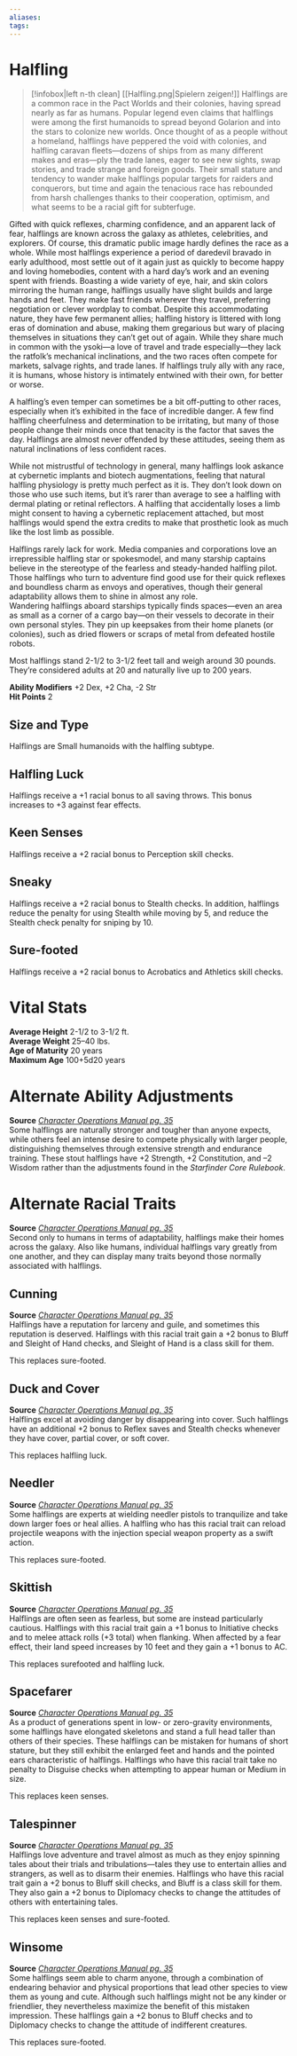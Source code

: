```yaml
---
aliases: 
tags: 
---
```


# Halfling

> [!infobox|left n-th clean]
>  [[Halfling.png|Spielern zeigen!]]
> Halflings are a common race in the Pact Worlds and their colonies, having spread nearly as far as humans. Popular legend even claims that halflings were among the first humanoids to spread beyond Golarion and into the stars to colonize new worlds. Once thought of as a people without a homeland, halflings have peppered the void with colonies, and halfling caravan fleets—dozens of ships from as many different makes and eras—ply the trade lanes, eager to see new sights, swap stories, and trade strange and foreign goods. Their small stature and tendency to wander make halflings popular targets for raiders and conquerors, but time and again the tenacious race has rebounded from harsh challenges thanks to their cooperation, optimism, and what seems to be a racial gift for subterfuge.  
  
Gifted with quick reflexes, charming confidence, and an apparent lack of fear, halflings are known across the galaxy as athletes, celebrities, and explorers. Of course, this dramatic public image hardly defines the race as a whole. While most halflings experience a period of daredevil bravado in early adulthood, most settle out of it again just as quickly to become happy and loving homebodies, content with a hard day’s work and an evening spent with friends. Boasting a wide variety of eye, hair, and skin colors mirroring the human range, halflings usually have slight builds and large hands and feet. They make fast friends wherever they travel, preferring negotiation or clever wordplay to combat. Despite this accommodating nature, they have few permanent allies; halfling history is littered with long eras of domination and abuse, making them gregarious but wary of placing themselves in situations they can’t get out of again. While they share much in common with the ysoki—a love of travel and trade especially—they lack the ratfolk’s mechanical inclinations, and the two races often compete for markets, salvage rights, and trade lanes. If halflings truly ally with any race, it is humans, whose history is intimately entwined with their own, for better or worse.  
  
A halfling’s even temper can sometimes be a bit off-putting to other races, especially when it’s exhibited in the face of incredible danger. A few find halfling cheerfulness and determination to be irritating, but many of those people change their minds once that tenacity is the factor that saves the day. Halflings are almost never offended by these attitudes, seeing them as natural inclinations of less confident races.  
  
While not mistrustful of technology in general, many halflings look askance at cybernetic implants and biotech augmentations, feeling that natural halfling physiology is pretty much perfect as it is. They don’t look down on those who use such items, but it’s rarer than average to see a halfling with dermal plating or retinal reflectors. A halfling that accidentally loses a limb might consent to having a cybernetic replacement attached, but most halflings would spend the extra credits to make that prosthetic look as much like the lost limb as possible.  
  
Halflings rarely lack for work. Media companies and corporations love an irrepressible halfling star or spokesmodel, and many starship captains believe in the stereotype of the fearless and steady-handed halfling pilot. Those halflings who turn to adventure find good use for their quick reflexes and boundless charm as envoys and operatives, though their general adaptability allows them to shine in almost any role.  
Wandering halflings aboard starships typically finds spaces—even an area as small as a corner of a cargo bay—on their vessels to decorate in their own personal styles. They pin up keepsakes from their home planets (or colonies), such as dried flowers or scraps of metal from defeated hostile robots.  
  
Most halflings stand 2-1/2 to 3-1/2 feet tall and weigh around 30 pounds. They’re considered adults at 20 and naturally live up to 200 years.  
  
**Ability Modifiers** +2 Dex, +2 Cha, -2 Str  
**Hit Points** 2

## Size and Type

Halflings are Small humanoids with the halfling subtype.  

## Halfling Luck

Halflings receive a +1 racial bonus to all saving throws. This bonus increases to +3 against fear effects.  

## Keen Senses

Halflings receive a +2 racial bonus to Perception skill checks.  

## Sneaky

Halflings receive a +2 racial bonus to Stealth checks. In addition, halflings reduce the penalty for using Stealth while moving by 5, and reduce the Stealth check penalty for sniping by 10.  

## Sure-footed

Halflings receive a +2 racial bonus to Acrobatics and Athletics skill checks.

# Vital Stats

**Average Height** 2-1/2 to 3-1/2 ft.  
**Average Weight** 25–40 lbs.  
**Age of Maturity** 20 years  
**Maximum Age** 100+5d20 years

# Alternate Ability Adjustments

**Source** [_Character Operations Manual pg. 35_](https://paizo.com/products/btq01yef?Starfinder-Character-Operations-Manual)  
Some halflings are naturally stronger and tougher than anyone expects, while others feel an intense desire to compete physically with larger people, distinguishing themselves through extensive strength and endurance training. These stout halflings have +2 Strength, +2 Constitution, and –2 Wisdom rather than the adjustments found in the _Starfinder Core Rulebook_.

# Alternate Racial Traits

**Source** [_Character Operations Manual pg. 35_](https://paizo.com/products/btq01yef?Starfinder-Character-Operations-Manual)  
Second only to humans in terms of adaptability, halflings make their homes across the galaxy. Also like humans, individual halflings vary greatly from one another, and they can display many traits beyond those normally associated with halflings.

## Cunning

**Source** [_Character Operations Manual pg. 35_](https://paizo.com/products/btq01yef?Starfinder-Character-Operations-Manual)  
Halflings have a reputation for larceny and guile, and sometimes this reputation is deserved. Halflings with this racial trait gain a +2 bonus to Bluff and Sleight of Hand checks, and Sleight of Hand is a class skill for them.  
  
This replaces sure-footed.

## Duck and Cover

**Source** [_Character Operations Manual pg. 35_](https://paizo.com/products/btq01yef?Starfinder-Character-Operations-Manual)  
Halflings excel at avoiding danger by disappearing into cover. Such halflings have an additional +2 bonus to Reflex saves and Stealth checks whenever they have cover, partial cover, or soft cover.  
  
This replaces halfling luck.

## Needler

**Source** [_Character Operations Manual pg. 35_](https://paizo.com/products/btq01yef?Starfinder-Character-Operations-Manual)  
Some halflings are experts at wielding needler pistols to tranquilize and take down larger foes or heal allies. A halfling who has this racial trait can reload projectile weapons with the injection special weapon property as a swift action.  
  
This replaces sure-footed.

## Skittish

**Source** [_Character Operations Manual pg. 35_](https://paizo.com/products/btq01yef?Starfinder-Character-Operations-Manual)  
Halflings are often seen as fearless, but some are instead particularly cautious. Halflings with this racial trait gain a +1 bonus to Initiative checks and to melee attack rolls (+3 total) when flanking. When affected by a fear effect, their land speed increases by 10 feet and they gain a +1 bonus to AC.  
  
This replaces surefooted and halfling luck.

## Spacefarer

**Source** [_Character Operations Manual pg. 35_](https://paizo.com/products/btq01yef?Starfinder-Character-Operations-Manual)  
As a product of generations spent in low- or zero-gravity environments, some halflings have elongated skeletons and stand a full head taller than others of their species. These halflings can be mistaken for humans of short stature, but they still exhibit the enlarged feet and hands and the pointed ears characteristic of halflings. Halflings who have this racial trait take no penalty to Disguise checks when attempting to appear human or Medium in size.  
  
This replaces keen senses.

## Talespinner

**Source** [_Character Operations Manual pg. 35_](https://paizo.com/products/btq01yef?Starfinder-Character-Operations-Manual)  
Halflings love adventure and travel almost as much as they enjoy spinning tales about their trials and tribulations—tales they use to entertain allies and strangers, as well as to disarm their enemies. Halflings who have this racial trait gain a +2 bonus to Bluff skill checks, and Bluff is a class skill for them. They also gain a +2 bonus to Diplomacy checks to change the attitudes of others with entertaining tales.  
  
This replaces keen senses and sure-footed.

## Winsome

**Source** [_Character Operations Manual pg. 35_](https://paizo.com/products/btq01yef?Starfinder-Character-Operations-Manual)  
Some halflings seem able to charm anyone, through a combination of endearing behavior and physical proportions that lead other species to view them as young and cute. Although such halflings might not be any kinder or friendlier, they nevertheless maximize the benefit of this mistaken impression. These halflings gain a +2 bonus to Bluff checks and to Diplomacy checks to change the attitude of indifferent creatures.  
  
This replaces sure-footed.
